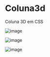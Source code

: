 # Coluna3d
Coluna 3D em CSS


![image](https://user-images.githubusercontent.com/92039896/190037980-0405721a-f946-460c-b8b9-cf478307679e.png)

![image](https://user-images.githubusercontent.com/92039896/190037993-e59acfb3-9dae-4178-bdaa-0611c6cd4541.png)

![image](https://user-images.githubusercontent.com/92039896/190038012-664921b9-7e15-4d26-b74c-3ee6ba5b58bd.png)
